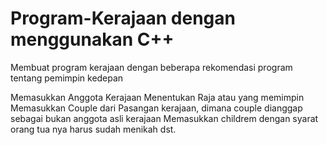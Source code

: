 # Program-Kerajaan dengan menggunakan C++
Membuat program kerajaan dengan beberapa rekomendasi program tentang pemimpin kedepan

Memasukkan Anggota Kerajaan
Menentukan Raja atau yang memimpin
Memasukkan Couple dari Pasangan kerajaan, dimana couple dianggap sebagai bukan anggota asli kerajaan
Memasukkan childrem dengan syarat orang tua nya harus sudah menikah 
dst.
